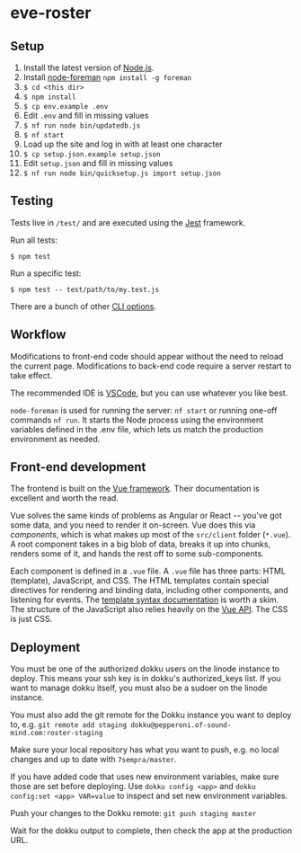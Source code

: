 # eve-roster

## Setup

1. Install the latest version of [Node.js](https://nodejs.org/en/).
2. Install [node-foreman]() `npm install -g foreman`
3. `$ cd <this dir>`
4. `$ npm install`
5. `$ cp env.example .env`
6. Edit `.env` and fill in missing values
7. `$ nf run node bin/updatedb.js`
8. `$ nf start`
9. Load up the site and log in with at least one character
10. `$ cp setup.json.example setup.json`
11. Edit `setup.json` and fill in missing values
12. `$ nf run node bin/quicksetup.js import setup.json`

## Testing

Tests live in `/test/` and are executed using the
[Jest](https://facebook.github.io/jest/) framework.

Run all tests:
```
$ npm test
```

Run a specific test:
```
$ npm test -- test/path/to/my.test.js
```

There are a bunch of other
[CLI options](https://facebook.github.io/jest/docs/cli.html).

## Workflow

Modifications to front-end code should appear without the need to reload the
current page. Modifications to back-end code require a server restart to take
effect.

The recommended IDE is [VSCode](https://code.visualstudio.com), but you can use
whatever you like best.

`node-foreman` is used for running the server: `nf start` or running one-off
commands `nf run`.  It starts the Node process using the environment
variables defined in the .env file, which lets us match the production
environment as needed.

## Front-end development

The frontend is built on the [Vue framework](https://vuejs.org/). Their
documentation is excellent and worth the read.

Vue solves the same kinds of problems as Angular or React -- you've got some
data, and you need to render it on-screen. Vue does this via *components*, which
is what makes up most of the `src/client` folder (`*.vue`). A root component
takes in a big blob of data, breaks it up into chunks, renders some of it, and
hands the rest off to some sub-components.

Each component is defined in a `.vue` file. A `.vue` file has three parts:
HTML (template), JavaScript, and CSS. The HTML templates contain special
directives for rendering and binding data, including other components, and
listening for events. The
[template syntax documentation](https://vuejs.org/v2/guide/syntax.html) is
worth a skim. The structure of the JavaScript also relies heavily on the
[Vue API](https://vuejs.org/v2/guide/instance.html). The CSS is just CSS.

## Deployment

You must be one of the authorized dokku users on the linode instance to deploy.
This means your ssh key is in dokku's authorized_keys list.  If you want to
manage dokku itself, you must also be a sudoer on the linode instance.

You must also add the git remote for the Dokku instance you want to deploy to,
e.g. `git remote add staging dokku@pepperoni.of-sound-mind.com:roster-staging`

Make sure your local repository has what you want to push, e.g. no local changes
and up to date with `7sempra/master`.

If you have added code that uses new environment variables, make sure those are
set before deploying.  Use `dokku config <app>` and
`dokku config:set <app> VAR=value` to inspect and set new environment variables.

Push your changes to the Dokku remote: `git push staging master`

Wait for the dokku output to complete, then check the app at the production URL.

